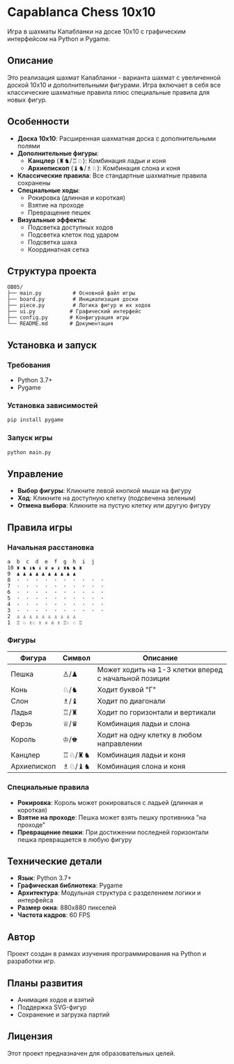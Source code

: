 # Capablanca Chess 10x10

Игра в шахматы Капабланки на доске 10x10 с графическим интерфейсом на Python и Pygame.

## Описание

Это реализация шахмат Капабланки - варианта шахмат с увеличенной доской 10x10 и дополнительными фигурами. Игра включает в себя все классические шахматные правила плюс специальные правила для новых фигур.

## Особенности

- **Доска 10x10**: Расширенная шахматная доска с дополнительными полями
- **Дополнительные фигуры**:
  - **Канцлер** (♜♞/♖♘): Комбинация ладьи и коня
  - **Архиепископ** (♝♞/♗♘): Комбинация слона и коня
- **Классические правила**: Все стандартные шахматные правила сохранены
- **Специальные ходы**:
  - Рокировка (длинная и короткая)
  - Взятие на проходе
  - Превращение пешек
- **Визуальные эффекты**:
  - Подсветка доступных ходов
  - Подсветка клеток под ударом
  - Подсветка шаха
  - Координатная сетка

## Структура проекта

```
OB05/
├── main.py          # Основной файл игры
├── board.py         # Инициализация доски
├── piece.py         # Логика фигур и их ходов
├── ui.py           # Графический интерфейс
├── config.py       # Конфигурация игры
└── README.md       # Документация
```

## Установка и запуск

### Требования

- Python 3.7+
- Pygame

### Установка зависимостей

```bash
pip install pygame
```

### Запуск игры

```bash
python main.py
```

## Управление

- **Выбор фигуры**: Кликните левой кнопкой мыши на фигуру
- **Ход**: Кликните на доступную клетку (подсвечена зеленым)
- **Отмена выбора**: Кликните на пустую клетку или другую фигуру

## Правила игры

### Начальная расстановка

```
a  b  c  d  e  f  g  h  i  j
10 ♜ ♞ ♝♞ ♝ ♛ ♚ ♝ ♜♞ ♞ ♜
9  ♟ ♟ ♟ ♟ ♟ ♟ ♟ ♟ ♟ ♟
8  ·  ·  ·  ·  ·  ·  ·  ·  ·  ·
7  ·  ·  ·  ·  ·  ·  ·  ·  ·  ·
6  ·  ·  ·  ·  ·  ·  ·  ·  ·  ·
5  ·  ·  ·  ·  ·  ·  ·  ·  ·  ·
4  ·  ·  ·  ·  ·  ·  ·  ·  ·  ·
3  ·  ·  ·  ·  ·  ·  ·  ·  ·  ·
2  ♙ ♙ ♙ ♙ ♙ ♙ ♙ ♙ ♙ ♙
1  ♖ ♘ ♗♘ ♗ ♕ ♔ ♗ ♖♘ ♘ ♖
```

### Фигуры

| Фигура | Символ | Описание |
|--------|--------|----------|
| Пешка | ♙/♟ | Может ходить на 1-3 клетки вперед с начальной позиции |
| Конь | ♘/♞ | Ходит буквой "Г" |
| Слон | ♗/♝ | Ходит по диагонали |
| Ладья | ♖/♜ | Ходит по горизонтали и вертикали |
| Ферзь | ♕/♛ | Комбинация ладьи и слона |
| Король | ♔/♚ | Ходит на одну клетку в любом направлении |
| Канцлер | ♖♘/♜♞ | Комбинация ладьи и коня |
| Архиепископ | ♗♘/♝♞ | Комбинация слона и коня |

### Специальные правила

- **Рокировка**: Король может рокироваться с ладьей (длинная и короткая)
- **Взятие на проходе**: Пешка может взять пешку противника "на проходе"
- **Превращение пешки**: При достижении последней горизонтали пешка превращается в любую фигуру

## Технические детали

- **Язык**: Python 3.7+
- **Графическая библиотека**: Pygame
- **Архитектура**: Модульная структура с разделением логики и интерфейса
- **Размер окна**: 880x880 пикселей
- **Частота кадров**: 60 FPS

## Автор

Проект создан в рамках изучения программирования на Python и разработки игр.

## Планы развития

- Анимация ходов и взятий
- Поддержка SVG-фигур
- Сохранение и загрузка партий

## Лицензия

Этот проект предназначен для образовательных целей.
